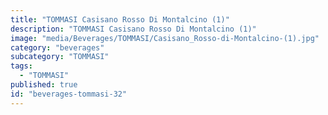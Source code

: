 ```yaml
---
title: "TOMMASI Casisano Rosso Di Montalcino (1)"
description: "TOMMASI Casisano Rosso Di Montalcino (1)"
image: "media/Beverages/TOMMASI/Casisano_Rosso-di-Montalcino-(1).jpg"
category: "beverages"
subcategory: "TOMMASI"
tags:
  - "TOMMASI"
published: true
id: "beverages-tommasi-32"
---
```

